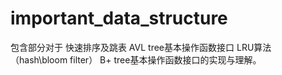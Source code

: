 # important_data_structure
包含部分对于
快速排序及跳表
AVL tree基本操作函数接口
LRU算法（hash\bloom filter）
B+ tree基本操作函数接口的实现与理解。
